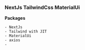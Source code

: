 ### NextJs TailwindCss MaterialUi

**Packages**
```
- NextJs
- Tailwind with JIT
- MaterialUi
- axios
- 
```